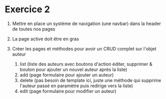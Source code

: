 # Exercice 2

1. Mettre en place un système de navigation (une navbar) dans la header de toutes nos pages

2. La page active doit être en gras

3. Créer les pages et méthodes pour avoir un CRUD complet sur l'objet auteur
   1. list (liste des auteurs avec boutons d'action éditer, supprimer & bouton pour ajouter un nouvel auteur après la liste)
   2. add (page formulaire pour ajouter un auteur)
   3. delete (pas besoin de template ici, juste une méthode qui supprime l'auteur passé en paramètre puis redirige vers la liste)
   4. edit (page formulaire pour modifier un auteur)